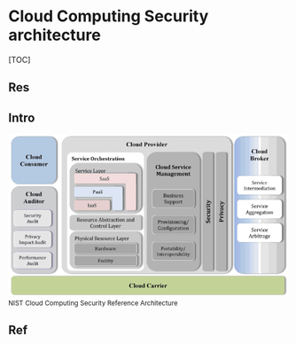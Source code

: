 # Cloud Computing Security architecture

[TOC]



## Res


## Intro
![](../../../../../Assets/Pics/Pasted%20image%2020230315170703.png)
<small>NIST Cloud Computing Security Reference Architecture</small>



## Ref
[NIST云计算参考架构 - 小小科技Fan的文章 - 知乎]: https://zhuanlan.zhihu.com/p/569477465
[NIST 云计算参考架构中定义了哪些参与者]: https://www.wangan.com/wenda/11497
